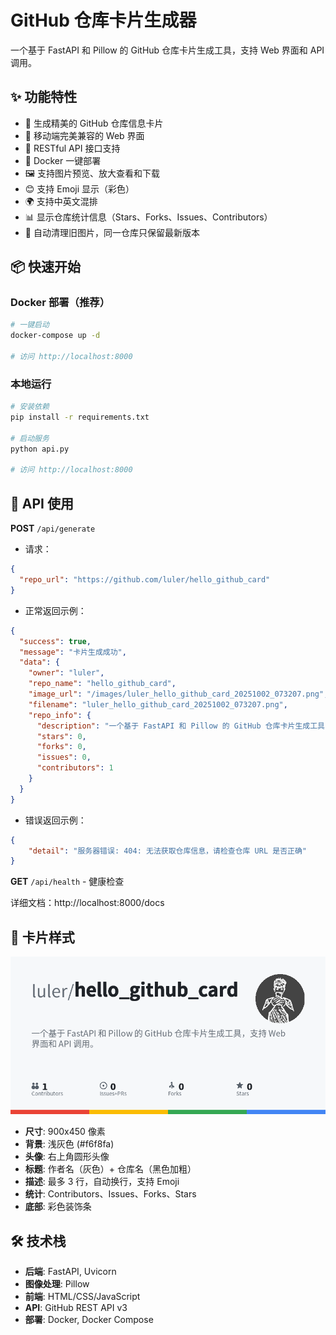 # GitHub 仓库卡片生成器

一个基于 FastAPI 和 Pillow 的 GitHub 仓库卡片生成工具，支持 Web 界面和 API 调用。

## ✨ 功能特性

- 🎨 生成精美的 GitHub 仓库信息卡片
- 📱 移动端完美兼容的 Web 界面
- 🚀 RESTful API 接口支持
- 🐳 Docker 一键部署
- 🖼️ 支持图片预览、放大查看和下载
- 😊 支持 Emoji 显示（彩色）
- 🌍 支持中英文混排
- 📊 显示仓库统计信息（Stars、Forks、Issues、Contributors）
- 🔄 自动清理旧图片，同一仓库只保留最新版本

## 📦 快速开始

### Docker 部署（推荐）

```bash
# 一键启动
docker-compose up -d

# 访问 http://localhost:8000
```

### 本地运行

```bash
# 安装依赖
pip install -r requirements.txt

# 启动服务
python api.py

# 访问 http://localhost:8000
```

## 🔌 API 使用

**POST** `/api/generate`
- 请求：
```json
{
  "repo_url": "https://github.com/luler/hello_github_card"
}
```
- 正常返回示例：
```json
{
  "success": true,
  "message": "卡片生成成功",
  "data": {
    "owner": "luler",
    "repo_name": "hello_github_card",
    "image_url": "/images/luler_hello_github_card_20251002_073207.png",
    "filename": "luler_hello_github_card_20251002_073207.png",
    "repo_info": {
      "description": "一个基于 FastAPI 和 Pillow 的 GitHub 仓库卡片生成工具，支持 Web 界面和 API 调用。",
      "stars": 0,
      "forks": 0,
      "issues": 0,
      "contributors": 1
    }
  }
}
```
- 错误返回示例：
```json
{
    "detail": "服务器错误: 404: 无法获取仓库信息，请检查仓库 URL 是否正确"
}
```

**GET** `/api/health` - 健康检查

详细文档：http://localhost:8000/docs

## 🎨 卡片样式

![](example.png)

- **尺寸**: 900x450 像素
- **背景**: 浅灰色 (#f6f8fa)
- **头像**: 右上角圆形头像
- **标题**: 作者名（灰色）+ 仓库名（黑色加粗）
- **描述**: 最多 3 行，自动换行，支持 Emoji
- **统计**: Contributors、Issues、Forks、Stars
- **底部**: 彩色装饰条

## 🛠️ 技术栈

- **后端**: FastAPI, Uvicorn
- **图像处理**: Pillow
- **前端**: HTML/CSS/JavaScript
- **API**: GitHub REST API v3
- **部署**: Docker, Docker Compose
